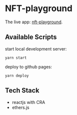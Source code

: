# NFT-playground

The live app: [nft-playground](https://tools4web3.github.io/nft-playground/).

## Available Scripts

start local development server:

`yarn start`

deploy to github pages:

`yarn deploy`

## Tech Stack
- reactjs with CRA
- ethers.js
